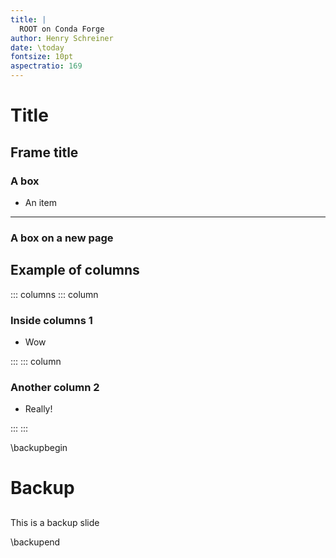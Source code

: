 ```yaml
---
title: |
  ROOT on Conda Forge
author: Henry Schreiner
date: \today
fontsize: 10pt
aspectratio: 169
---
```



# Title

## Frame title

<!--
Run with pandoc -t beamer --template=presentation.beamer root_conda_forge.md -o root_conda_forge.pdf
Other useful options:
classoption: aspectratio=169, smaller

Note that this comment will cause the --slide-level option to be unneeded if left after the correct heading.
/presentationhypersetup can be added for auto-fullscreen
-->



### A box

- An item

--------------------------------

### A box on a new page

## Example of columns

::: columns
::: column

### Inside columns 1
- Wow

:::
::: column

### Another column 2
- Really!

:::
:::

\backupbegin

# Backup 

## 
This is a backup slide

\backupend